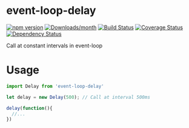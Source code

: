 # event-loop-delay

[![npm version](https://img.shields.io/npm/v/@react-sextant/event-loop-delay.svg)](https://www.npmjs.com/package/@react-sextant/event-loop-delay)
[![Downloads/month](https://img.shields.io/npm/dm/@react-sextant/event-loop-delay.svg)](http://www.npmtrends.com/@react-sextant/event-loop-delay)
[![Build Status](https://travis-ci.org/1uokun/event-loop-delay.svg?branch=master)](https://travis-ci.org/1uokun/event-loop-delay)
[![Coverage Status](https://codecov.io/gh/1uokun/event-loop-delay/branch/master/graph/badge.svg)](https://codecov.io/gh/1uokun/event-loop-delay)
[![Dependency Status](https://david-dm.org/1uokun/event-loop-delay.svg)](https://david-dm.org/1uokun/event-loop-delay)


Call at constant intervals in event-loop

# Usage

```javascript 1.5
import Delay from 'event-loop-delay'

let delay = new Delay(500); // Call at interval 500ms

delay(function(){
  //...
})
```
